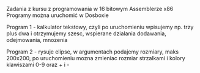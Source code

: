 Zadania z kursu z programowania w 16 bitowym Assemblerze x86
Programy można uruchomić w Dosboxie

Program 1 - kalkulator tekstowy, czyli po uruchomieniu wpisujemy np. trzy plus dwa i otrzymujemy szesc, wspierane dzialania dodawania, odejmowania, mnozenia

Program 2 - rysuje elipse, w argumentach podajemy rozmiary, maks 200x200, po uruchomieniu mozna zmieniac rozmiar strzalkami i kolory klawiszami 0-9 oraz + i -